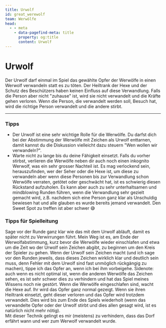 ```yaml
---
title: Urwolf
id: great_werewolf
team: Werwölfe
head:
  - - meta
    - data-pagefind-meta: title
      property: og:title
      content: Urwolf
---
```

# Urwolf <TeamBadge team="Werwölfe" />

Der Urwolf darf einmal im Spiel das gewählte Opfer der Werwölfe in einen Werwolf verwandeln statt es zu töten. Der Heiltrank der Hexe und der Schutz des Beschützers haben keinen Einfluss auf diese Verwandlung. Falls die Person aber nicht "zuhause" ist, wird sie nicht verwandelt und die Kräfte gehen verloren. Wenn die Person, die verwandelt werden soll, Besuch hat, wird die richtige Person verwandelt und die andere stirbt.

---

### Tipps
- Der Urwolf ist eine sehr wichtige Rolle für die Werwölfe. Du darfst dich bei der Abstimmung der Werwölfe mit Zeichen als Urwolf enttarnen, damit kannst du die Diskussion vielleicht dazu steuern "Wen wollen wir verwandeln?".
- Warte nicht zu lange bis du deine Fähigkeit einsetzt. Falls du vorher stirbst, verlieren die Werwölfe neben dir auch noch einen inkognito Werwolf, was ein sehr grosser Nachteil ist. Es mag verlockend sein, herauszufinden, wer der Seher oder die Hexe ist, um diese zu verwandeln aber wenn diese Personen bis zur Verwandlung schon Werwölfe verraten, getötet oder geschwächt hat, ist es schwierig diesen Rückstand aufzuholen. Es kann aber auch zu sehr unterhaltsamen und mindblowing Runden führen, wenn die Verwandlung sehr gezielt gemacht wird, z.B. nachdem sich eine Person ganz klar als Unschuldig bewiesen hat und alle glauben es wurde bereits jemand verwandelt. Den Sweet Spot zu treffen ist aber schwer :sweat_smile:

### Tipps für Spielleitung
Sage vor der Runde ganz klar wie das mit dem Urwolf abläuft, damit es später nicht zu Verwirrungen führt. Mein Weg ist es, am Ende der Werwolfabstimmung, kurz bevor die Werwölfe wieder einschlafen und etwa um die Zeit wo der Urwolf sein Zeichen abgibt, zu beginnen um den Kreis der Spieler zu gehen. Wenn der Urwolf sein Zeichen macht (und ich sage vor den Runden jeweils, dass dieses Zeichen wirklich klar und deutlich sein muss, denn Fehler mit dem Urwolf sind fast unmöglich rückgängig zu machen), tippe ich das Opfer an, wenn ich bei ihm vorbeigehe. Sidenote: auch wenn es nicht optimal ist, wenn die anderen Werwölfe das Zeichen sehen, es ist sehr schwer dies zu verhindern und hat das Spiel meines Wissens noch nie gestört. Wenn die Werwölfe eingeschlafen sind, wacht die Hexe auf. Ihr wird das Opfer ganz normal gezeigt. Wenn sie ihren Heiltrank einsetzt, geht dieser verloren und das Opfer wird trotzdem verwandelt. Dies wird bis zum Ende des Spiels wiederholt (wenn das verwandelte Opfer oder der Urwolf stirbt und dies allen gesagt wird, ist es natürlich nicht mehr nötig).  
Mit dieser Technik gelingt es mir (meistens) zu verhindern, dass das Dorf erfährt wann und wer zum Werwolf verwandelt wurde.